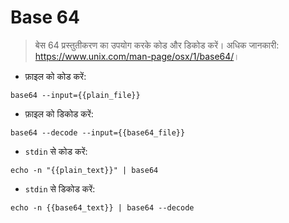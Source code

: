 # Base 64

> बेस 64 प्रस्तुतीकरण का उपयोग करके कोड और डिकोड करें।
> अधिक जानकारी: <https://www.unix.com/man-page/osx/1/base64/>।

- फ़ाइल को कोड करें:

`base64 --input={{plain_file}}`

- फ़ाइल को डिकोड करें:

`base64 --decode --input={{base64_file}}`

- `stdin` से कोड करें:

`echo -n "{{plain_text}}" | base64`

- `stdin` से डिकोड करें:

`echo -n {{base64_text}} | base64 --decode`
